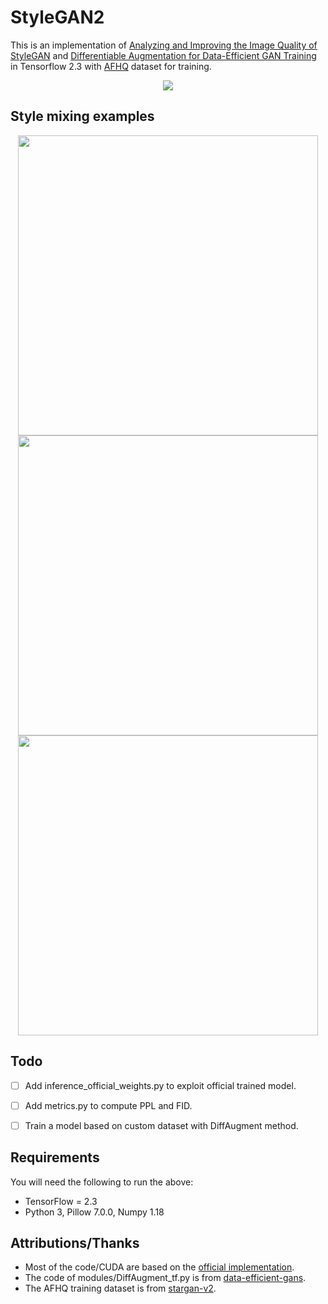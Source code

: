 # StyleGAN2
This is an implementation of [Analyzing and Improving the Image Quality of StyleGAN](https://arxiv.org/abs/1912.04958) and [Differentiable Augmentation for Data-Efficient GAN Training](https://arxiv.org/abs/2006.10738) in Tensorflow 2.3 with [AFHQ](https://github.com/clovaai/stargan-v2) dataset for training.

<div align = 'center'>
  <img src = 'results/gif/test.gif'>
</div>

## Style mixing examples
<div align = 'center'>
<img src = 'results/mixing/cat.png' height = '480px'>
<img src = 'results/mixing/dog.png' height = '480px'>
<img src = 'results/mixing/wild.png' height = '480px'>
</div>

## Todo
- [ ] Add inference_official_weights.py to exploit official trained model.
- [ ] Add metrics.py to compute PPL and FID.
- [ ] Train a model based on custom dataset with DiffAugment method.


## Requirements
You will need the following to run the above:
- TensorFlow = 2.3
- Python 3, Pillow 7.0.0, Numpy 1.18


## Attributions/Thanks
- Most of the code/CUDA are based on the [official implementation](https://github.com/NVlabs/stylegan2).
- The code of modules/DiffAugment_tf.py is from [data-efficient-gans](https://github.com/mit-han-lab/data-efficient-gans).
- The AFHQ training dataset is from [stargan-v2](https://github.com/clovaai/stargan-v2).
